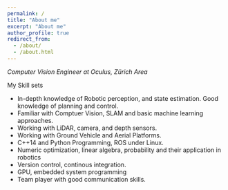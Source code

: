 ```yaml
---
permalink: /
title: "About me"
excerpt: "About me"
author_profile: true
redirect_from:
  - /about/
  - /about.html
---
```


*Computer Vision Engineer at Oculus, Zürich Area*


My Skill sets
- In-depth knowledge of Robotic perception, and state estimation. Good knowledge of planning and control. 
- Familiar with Comptuer Vision, SLAM and basic machine learning approaches. 
- Working with LiDAR, camera, and depth sensors.
- Working with Ground Vehicle and Aerial Platforms.
- C++14 and Python Programming, ROS under Linux.
- Numeric optimization, linear algebra, probability and their application in robotics 
- Version control, continous integration.
- GPU, embedded system programming
- Team player with good communication skills.

